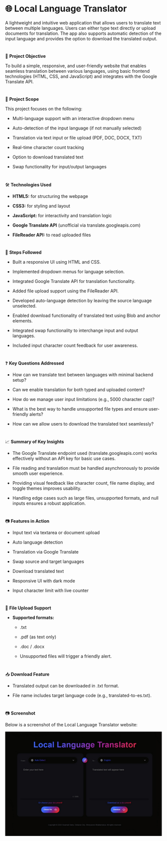 # 🌐 Local Language Translator

A lightweight and intuitive web application that allows users to translate text between multiple languages. Users can either type text directly or upload documents for translation. The app also supports automatic detection of the input language and provides the option to download the translated output.

#
🚀 __Project Objective__

To build a simple, responsive, and user-friendly website that enables seamless translation between various languages, using basic frontend technologies (HTML, CSS, and JavaScript) and integrates with the Google Translate API.

#
📌 __Project Scope__

This project focuses on the following:

- Multi-language support with an interactive dropdown menu

- Auto-detection of the input language (if not manually selected)

- Translation via text input or file upload (PDF, DOC, DOCX, TXT)

- Real-time character count tracking

- Option to download translated text

- Swap functionality for input/output languages

#
🛠️ __Technologies Used__

- __HTML5:__ for structuring the webpage

- __CSS3:__ for styling and layout

- __JavaScript:__ for interactivity and translation logic

- __Google Translate API__ (unofficial via translate.googleapis.com)

- __FileReader API:__ to read uploaded files

#
🔁 __Steps Followed__

- Built a responsive UI using HTML and CSS.

- Implemented dropdown menus for language selection.

- Integrated Google Translate API for translation functionality.

- Added file upload support using the FileReader API.

- Developed auto-language detection by leaving the source language unselected.

- Enabled download functionality of translated text using Blob and anchor elements.

- Integrated swap functionality to interchange input and output languages.

- Included input character count feedback for user awareness.

#
❓ __Key Questions Addressed__

- How can we translate text between languages with minimal backend setup?

- Can we enable translation for both typed and uploaded content?

- How do we manage user input limitations (e.g., 5000 character cap)?

- What is the best way to handle unsupported file types and ensure user-friendly alerts?

- How can we allow users to download the translated text seamlessly?

#
📈 __Summary of Key Insights__

- The Google Translate endpoint used (translate.googleapis.com) works effectively without an API key for basic use cases.

- File reading and translation must be handled asynchronously to provide smooth user experience.

- Providing visual feedback like character count, file name display, and toggle themes improves usability.

- Handling edge cases such as large files, unsupported formats, and null inputs ensures a robust application.

#
📷 __Features in Action__

- Input text via textarea or document upload

- Auto language detection

- Translation via Google Translate

- Swap source and target languages

- Download translated text

- Responsive UI with dark mode

- Input character limit with live counter

#
📂 __File Upload Support__

- __Supported formats:__

  - .txt

  - .pdf (as text only)

  - .doc / .docx

  - Unsupported files will trigger a friendly alert.

#
📥 __Download Feature__

- Translated output can be downloaded in .txt format.

- File name includes target language code (e.g., translated-to-es.txt).

#
📷 __Screenshot__

Below is a screenshot of the Local Language Translator website:

![Screenshot of the website](https://github.com/Swarnali-Saha/Local_Language_Translator/blob/main/translator.png)
